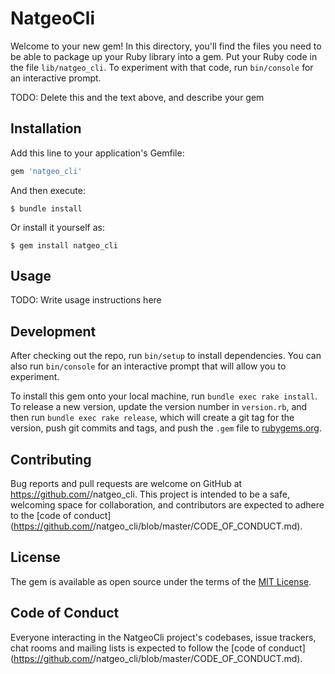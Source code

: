 # NatgeoCli

Welcome to your new gem! In this directory, you'll find the files you need to be able to package up your Ruby library into a gem. Put your Ruby code in the file `lib/natgeo_cli`. To experiment with that code, run `bin/console` for an interactive prompt.

TODO: Delete this and the text above, and describe your gem

## Installation

Add this line to your application's Gemfile:

```ruby
gem 'natgeo_cli'
```

And then execute:

    $ bundle install

Or install it yourself as:

    $ gem install natgeo_cli

## Usage

TODO: Write usage instructions here

## Development

After checking out the repo, run `bin/setup` to install dependencies. You can also run `bin/console` for an interactive prompt that will allow you to experiment.

To install this gem onto your local machine, run `bundle exec rake install`. To release a new version, update the version number in `version.rb`, and then run `bundle exec rake release`, which will create a git tag for the version, push git commits and tags, and push the `.gem` file to [rubygems.org](https://rubygems.org).

## Contributing

Bug reports and pull requests are welcome on GitHub at https://github.com/<github username>/natgeo_cli. This project is intended to be a safe, welcoming space for collaboration, and contributors are expected to adhere to the [code of conduct](https://github.com/<github username>/natgeo_cli/blob/master/CODE_OF_CONDUCT.md).


## License

The gem is available as open source under the terms of the [MIT License](https://opensource.org/licenses/MIT).

## Code of Conduct

Everyone interacting in the NatgeoCli project's codebases, issue trackers, chat rooms and mailing lists is expected to follow the [code of conduct](https://github.com/<github username>/natgeo_cli/blob/master/CODE_OF_CONDUCT.md).
